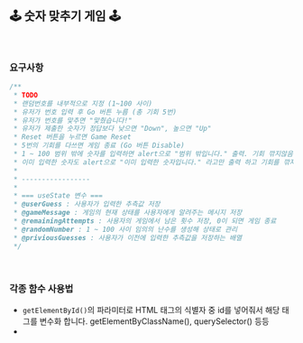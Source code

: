 ## 🕹️ 숫자 맞추기 게임 🕹️

<br>

### 요구사항

```js
/**
 * TODO
 * 랜덤번호를 내부적으로 지정 (1~100 사이)
 * 유저가 번호 입력 후 Go 버튼 누름 (총 기회 5번)
 * 유저가 번호를 맟추면 "맟췄습니다!"
 * 유저가 제출한 숫자가 정답보다 낮으면 "Down", 높으면 "Up"
 * Reset 버튼을 누르면 Game Reset
 * 5번의 기회를 다쓰면 게임 종료 (Go 버튼 Disable)
 * 1 ~ 100 범위 밖에 숫자를 입력하면 alert으로 "범위 밖입니다." 출력. 기회 깎지않음.
 * 이미 입력한 숫자도 alert으로 "이미 입력한 숫자입니다." 라고만 출력 하고 기회를 깎지 않음.
 *
 * -----------------
 *
 * === useState 변수 ===
 * @userGuess : 사용자가 입력한 추측값 저장
 * @gameMessage : 게임의 현재 상태를 사용자에게 알려주는 메시지 저장
 * @remainingAttempts : 사용자의 게임에서 남은 횟수 저장, 0이 되면 게임 종료
 * @randomNumber : 1 ~ 100 사이 임의의 난수를 생성해 상태로 관리
 * @priviousGuesses : 사용자가 이전에 입력한 추측값을 저장하는 배열
 */
```

<br>

### 각종 함수 사용법

- `getElementById()`의 파라미터로 HTML 태그의 식별자 중 id를 넣어줘서 해당 태그를 변수화 합니다. getElementByClassName(), querySelector() 등등
- 